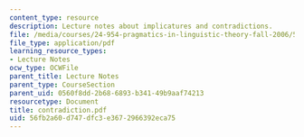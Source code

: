 ```yaml
---
content_type: resource
description: Lecture notes about implicatures and contradictions.
file: /media/courses/24-954-pragmatics-in-linguistic-theory-fall-2006/56fb2a60d747dfc3e3672966392eca75_contradiction.pdf
file_type: application/pdf
learning_resource_types:
- Lecture Notes
ocw_type: OCWFile
parent_title: Lecture Notes
parent_type: CourseSection
parent_uid: 0560f8dd-2b68-6893-b341-49b9aaf74213
resourcetype: Document
title: contradiction.pdf
uid: 56fb2a60-d747-dfc3-e367-2966392eca75
---
```

